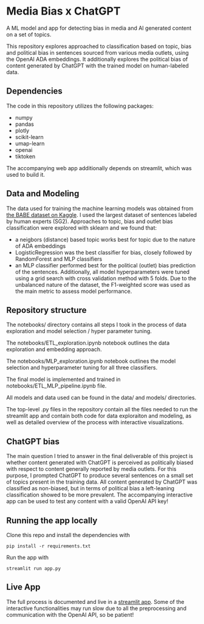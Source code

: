 # Media Bias x ChatGPT
A ML model and app for detecting bias in media and AI generated content on a set of topics. 

This repository explores approached to classification based on topic, bias and political bias in sentences sourced from various media outlets, using the OpenAI ADA embeddings. It additionally explores the political bias of content generated by ChatGPT with the trained model on human-labeled data.

## Dependencies
The code in this repository utilizes the following packages:
- numpy
- pandas
- plotly
- scikit-learn
- umap-learn
- openai
- tiktoken

The accompanying web app additionally depends on streamlit, which was used to build it.

## Data and Modeling
The data used for training the machine learning models was obtained from [the BABE dataset on Kaggle](https://www.kaggle.com/datasets/timospinde/babe-media-bias-annotations-by-experts). I used the largest dataset of sentences labeled by human experts (SG2). Approaches to topic, bias and outlet bias classification were explored with sklearn and we found that:
- a neigbors (distance) based topic works best for topic due to the nature of ADA embeddings
- LogisticRegression was the best classifier for bias, closely followed by RandomForest and MLP classifiers
- an MLP classifier performed best for the political (outlet) bias prediction of the sentences.
Additionally, all model hyperparameters were tuned using a grid search with cross validation method with 5 folds. Due to the unbalanced nature of the dataset, the F1-weighted score was used as the main metric to assess model performance.

## Repository structure
The notebooks/ directory contains all steps I took in the process of data exploration and model selection / hyper parameter tuning. 

The notebooks/ETL_exploration.ipynb notebook outlines the data exploration and embedding approach.

The notebooks/MLP_exploration.ipynb notebook outlines the model selection and hyperparameter tuning for all three classifiers.

The final model is implemented and trained in notebooks/ETL_MLP_pipeline.ipynb file.

All models and data used can be found in the data/ and models/ directories.

The top-level .py files in the repository contain all the files needed to run the streamlit app and contain both code for data exploraiton and modeling, as well as detailed overview of the process with interactive visualizations.

## ChatGPT bias

The main question I tried to answer in the final deliverable of this project is whether content generated with ChatGPT is perceived as politically biased with respect to content generally reported by media outlets. For this purpose, I prompted ChatGPT to produce several sentences on a small set of topics present in the training data. All content generated by ChatGPT was classified as non-biased, but in terms of political bias a left-leaning classification showed to be more prevalent. The accompanying interactive app can be used to test any content with a valid OpenAI API key! 

## Running the app locally
Clone this repo and install the dependencies with
```
pip install -r requirements.txt
```
Run the app with
```
streamlit run app.py
```

## Live App
The full process is documented and live in a [streamlit app](https://gecheline-mediabias-x-chatgpt-app-b6uock.streamlit.app/). Some of the interactive functionalities may run slow due to all the preprocessing and communication with the OpenAI API, so be patient!
